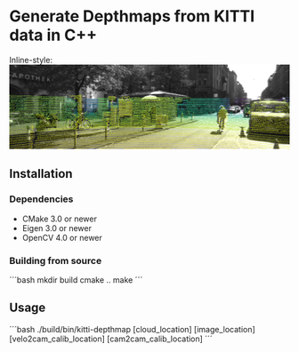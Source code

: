 # Generate Depthmaps from KITTI data in C++

Inline-style: 
![Example Output](example.png "Example Output")

## Installation

### Dependencies

* CMake 3.0 or newer
* Eigen 3.0 or newer
* OpenCV 4.0 or newer

### Building from source

´´´bash
mkdir build
cmake ..
make
´´´

## Usage

´´´bash
./build/bin/kitti-depthmap [cloud_location] [image_location] [velo2cam_calib_location] [cam2cam_calib_location]
´´´
